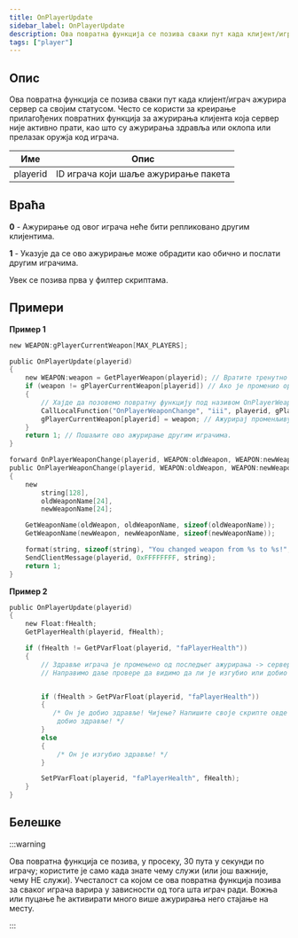 ```yaml
---
title: OnPlayerUpdate
sidebar_label: OnPlayerUpdate
description: Ова повратна функција се позива сваки пут када клијент/играч ажурира сервер са својим статусом.
tags: ["player"]
---
```


## Опис

Ова повратна функција се позива сваки пут када клијент/играч ажурира сервер са својим статусом. Често се користи за креирање прилагођених повратних функција за ажурирања клијента која сервер није активно прати, као што су ажурирања здравља или оклопа или прелазак оружја код играча.

| Име     | Опис                                |
| -------- | ------------------------------------------ |
| playerid | ID играча који шаље ажурирање пакета |

## Враћа

**0** - Ажурирање од овог играча неће бити репликовано другим клијентима.

**1** - Указује да се ово ажурирање може обрадити као обично и послати другим играчима.

Увек се позива прва у филтер скриптама.

## Примери

**Пример 1**

```c
new WEAPON:gPlayerCurrentWeapon[MAX_PLAYERS];

public OnPlayerUpdate(playerid)
{
    new WEAPON:weapon = GetPlayerWeapon(playerid); // Вратите тренутно оружје играча
    if (weapon != gPlayerCurrentWeapon[playerid]) // Ако је променио оружје од последњег ажурирања
    {
        // Хајде да позовемо повратну функцију под називом OnPlayerWeaponChange
        CallLocalFunction("OnPlayerWeaponChange", "iii", playerid, gPlayerCurrentWeapon[playerid], weapon);
        gPlayerCurrentWeapon[playerid] = weapon; // Ажурирај променљиву за оружје
    }
    return 1; // Пошаљите ово ажурирање другим играчима.
}

forward OnPlayerWeaponChange(playerid, WEAPON:oldWeapon, WEAPON:newWeapon);
public OnPlayerWeaponChange(playerid, WEAPON:oldWeapon, WEAPON:newWeapon)
{
    new 
        string[128],
        oldWeaponName[24],
        newWeaponName[24];

    GetWeaponName(oldWeapon, oldWeaponName, sizeof(oldWeaponName));
    GetWeaponName(newWeapon, newWeaponName, sizeof(newWeaponName));

    format(string, sizeof(string), "You changed weapon from %s to %s!", oldWeaponName, newWeaponName);
    SendClientMessage(playerid, 0xFFFFFFFF, string);
    return 1;
}
```

**Пример 2**

```c
public OnPlayerUpdate(playerid)
{
    new Float:fHealth;
    GetPlayerHealth(playerid, fHealth);

    if (fHealth != GetPVarFloat(playerid, "faPlayerHealth"))
    { 
        // Здравље играча је промењено од последњег ажурирања -> серверу, тако да је очигледно то оно што је ажурирано.
        // Направимо даље провере да видимо да ли је изгубио или добио здравље, анти-чеат на здравље? ;


        if (fHealth > GetPVarFloat(playerid, "faPlayerHealth"))
        {
           /* Он је добио здравље! Чијење? Напишите своје скрипте овде да бисте утврдили како је играч
            добио здравље! */
        }
        else
        {
            /* Он је изгубио здравље! */
        }

        SetPVarFloat(playerid, "faPlayerHealth", fHealth);
    }
}
```

## Белешке

<TipNPCCallbacksSR />

:::warning

Ова повратна функција се позива, у просеку, 30 пута у секунди по играчу; користите је само када знате чему служи (или још важније, чему НЕ служи). Учесталост са којом се ова повратна функција позива за сваког играча варира у зависности од тога шта играч ради. Вожња или пуцање ће активирати много више ажурирања него стајање на месту.

:::
